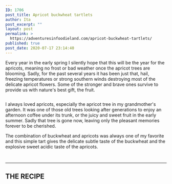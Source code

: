 ```yaml
---
ID: 1706
post_title: Apricot buckwheat tartlets
author: Ita
post_excerpt: ""
layout: post
permalink: >
  https://adventuresinfoodieland.com/apricot-buckwheat-tartlets/
published: true
post_date: 2020-07-17 23:14:40
---
```

<!-- wp:paragraph {"dropCap":true} -->
<p class="has-drop-cap">Every year in the early spring I silently hope that this will be the year for the apricots, meaning no frost or bad weather once the apricot trees are blooming. Sadly, for the past several years it has been just that, hail, freezing temperatures or strong southern winds destroying most of the delicate apricot flowers. Some of the stronger and brave ones survive to provide us with nature's best gift, the fruit.</p>
<!-- /wp:paragraph -->

<!-- wp:image {"id":1760,"sizeSlug":"large"} -->
<figure class="wp-block-image size-large"><img src="https://adventuresinfoodieland.com/wp-content/uploads/2020/07/apricot-buckwheat-tartlets-26-1024x683.jpg" alt="" class="wp-image-1760"/></figure>
<!-- /wp:image -->

<!-- wp:paragraph -->
<p>I always loved apricots, especially the apricot tree in my grandmother's garden. It was one of those old trees looking after generations to enjoy an afternoon coffee under its trunk, or the juicy and sweet fruit in the early summer. Sadly that tree is gone now, leaving only the pleasant memories forever to be cherished.</p>
<!-- /wp:paragraph -->

<!-- wp:paragraph -->
<p>The combination of buckwheat and apricots was always one of my favorite and this simple tart gives the delicate subtle taste of the buckwheat and the explosive sweet acidic taste of the apricots.</p>
<!-- /wp:paragraph -->

<!-- wp:image {"id":1762,"sizeSlug":"large"} -->
<figure class="wp-block-image size-large"><img src="https://adventuresinfoodieland.com/wp-content/uploads/2020/07/apricot-buckwheat-tartlets-49-940x1024.jpg" alt="" class="wp-image-1762"/></figure>
<!-- /wp:image -->



<!-- wp:image {"id":1761,"sizeSlug":"large"} -->
<figure class="wp-block-image size-large"><img src="https://adventuresinfoodieland.com/wp-content/uploads/2020/07/apricot-buckwheat-tartlets-36-Edit-683x1024.jpg" alt="" class="wp-image-1761"/></figure>
<!-- /wp:image -->

<!-- wp:separator -->
<hr class="wp-block-separator"/>
<!-- /wp:separator -->

<!-- wp:heading {"align":"center"} -->
<h2 class="has-text-align-center">THE RECIPE</h2>
<!-- /wp:heading -->

<!-- wp:wpzoom-recipe-card/block-recipe-card {"image":{"id":1763,"url":"https://adventuresinfoodieland.com/wp-content/uploads/2020/07/apricot-buckwheat-tartlets-59-530x530.jpg","sizes":{"medium":{"file":"apricot-buckwheat-tartlets-59-200x300.jpg","width":200,"height":300,"mime_type":"image/jpeg","source_url":"https://adventuresinfoodieland.com/wp-content/uploads/2020/07/apricot-buckwheat-tartlets-59-200x300.jpg"},"large":{"file":"apricot-buckwheat-tartlets-59-683x1024.jpg","width":683,"height":1024,"mime_type":"image/jpeg","source_url":"https://adventuresinfoodieland.com/wp-content/uploads/2020/07/apricot-buckwheat-tartlets-59-683x1024.jpg"},"thumbnail":{"file":"apricot-buckwheat-tartlets-59-150x150.jpg","width":150,"height":150,"mime_type":"image/jpeg","source_url":"https://adventuresinfoodieland.com/wp-content/uploads/2020/07/apricot-buckwheat-tartlets-59-150x150.jpg"},"medium_large":{"file":"apricot-buckwheat-tartlets-59-768x1152.jpg","width":768,"height":1152,"mime_type":"image/jpeg","source_url":"https://adventuresinfoodieland.com/wp-content/uploads/2020/07/apricot-buckwheat-tartlets-59-768x1152.jpg"},"square-portfolio-size":{"file":"apricot-buckwheat-tartlets-59-500x500.jpg","width":500,"height":500,"mime_type":"image/jpeg","source_url":"https://adventuresinfoodieland.com/wp-content/uploads/2020/07/apricot-buckwheat-tartlets-59-500x500.jpg"},"testimonial-size":{"file":"apricot-buckwheat-tartlets-59-200x200.jpg","width":200,"height":200,"mime_type":"image/jpeg","source_url":"https://adventuresinfoodieland.com/wp-content/uploads/2020/07/apricot-buckwheat-tartlets-59-200x200.jpg"},"1536x1536":{"file":"apricot-buckwheat-tartlets-59-1024x1536.jpg","width":1024,"height":1536,"mime_type":"image/jpeg","source_url":"https://adventuresinfoodieland.com/wp-content/uploads/2020/07/apricot-buckwheat-tartlets-59-1024x1536.jpg"},"sparrow-image-1600x530":{"file":"apricot-buckwheat-tartlets-59-1200x1060.jpg","width":1200,"height":1060,"mime_type":"image/jpeg","source_url":"https://adventuresinfoodieland.com/wp-content/uploads/2020/07/apricot-buckwheat-tartlets-59-1200x1060.jpg"},"sparrow-image-1400x480":{"file":"apricot-buckwheat-tartlets-59-1200x960.jpg","width":1200,"height":960,"mime_type":"image/jpeg","source_url":"https://adventuresinfoodieland.com/wp-content/uploads/2020/07/apricot-buckwheat-tartlets-59-1200x960.jpg"},"sparrow-image-700x9999":{"file":"apricot-buckwheat-tartlets-59-700x1050.jpg","width":700,"height":1050,"mime_type":"image/jpeg","source_url":"https://adventuresinfoodieland.com/wp-content/uploads/2020/07/apricot-buckwheat-tartlets-59-700x1050.jpg"},"sparrow-image-680x700":{"file":"apricot-buckwheat-tartlets-59-680x700.jpg","width":680,"height":700,"mime_type":"image/jpeg","source_url":"https://adventuresinfoodieland.com/wp-content/uploads/2020/07/apricot-buckwheat-tartlets-59-680x700.jpg"},"sparrow-image-160x9999":{"file":"apricot-buckwheat-tartlets-59-160x240.jpg","width":160,"height":240,"mime_type":"image/jpeg","source_url":"https://adventuresinfoodieland.com/wp-content/uploads/2020/07/apricot-buckwheat-tartlets-59-160x240.jpg"},"sparrow-image-470x320":{"file":"apricot-buckwheat-tartlets-59-470x320.jpg","width":470,"height":320,"mime_type":"image/jpeg","source_url":"https://adventuresinfoodieland.com/wp-content/uploads/2020/07/apricot-buckwheat-tartlets-59-470x320.jpg"},"sparrow-image-280x280":{"file":"apricot-buckwheat-tartlets-59-280x280.jpg","width":280,"height":280,"mime_type":"image/jpeg","source_url":"https://adventuresinfoodieland.com/wp-content/uploads/2020/07/apricot-buckwheat-tartlets-59-280x280.jpg"},"sparrow-c1-1900x600":{"file":"apricot-buckwheat-tartlets-59-1200x600.jpg","width":1200,"height":600,"mime_type":"image/jpeg","source_url":"https://adventuresinfoodieland.com/wp-content/uploads/2020/07/apricot-buckwheat-tartlets-59-1200x600.jpg"},"sparrow-c2-750x600":{"file":"apricot-buckwheat-tartlets-59-750x600.jpg","width":750,"height":600,"mime_type":"image/jpeg","source_url":"https://adventuresinfoodieland.com/wp-content/uploads/2020/07/apricot-buckwheat-tartlets-59-750x600.jpg"},"sparrow-c3-center-900x530":{"file":"apricot-buckwheat-tartlets-59-900x530.jpg","width":900,"height":530,"mime_type":"image/jpeg","source_url":"https://adventuresinfoodieland.com/wp-content/uploads/2020/07/apricot-buckwheat-tartlets-59-900x530.jpg"},"sparrow-c3-970x1060":{"file":"apricot-buckwheat-tartlets-59-970x1060.jpg","width":970,"height":1060,"mime_type":"image/jpeg","source_url":"https://adventuresinfoodieland.com/wp-content/uploads/2020/07/apricot-buckwheat-tartlets-59-970x1060.jpg"},"sparrow-c4-720x1000":{"file":"apricot-buckwheat-tartlets-59-720x1000.jpg","width":720,"height":1000,"mime_type":"image/jpeg","source_url":"https://adventuresinfoodieland.com/wp-content/uploads/2020/07/apricot-buckwheat-tartlets-59-720x1000.jpg"},"wpzoom-rcb-block-header":{"file":"apricot-buckwheat-tartlets-59-800x530.jpg","width":800,"height":530,"mime_type":"image/jpeg","source_url":"https://adventuresinfoodieland.com/wp-content/uploads/2020/07/apricot-buckwheat-tartlets-59-800x530.jpg"},"wpzoom-rcb-block-header-square":{"file":"apricot-buckwheat-tartlets-59-530x530.jpg","width":530,"height":530,"mime_type":"image/jpeg","source_url":"https://adventuresinfoodieland.com/wp-content/uploads/2020/07/apricot-buckwheat-tartlets-59-530x530.jpg"},"wpzoom-rcb-block-step-image":{"file":"apricot-buckwheat-tartlets-59-750x1125.jpg","width":750,"height":1125,"mime_type":"image/jpeg","source_url":"https://adventuresinfoodieland.com/wp-content/uploads/2020/07/apricot-buckwheat-tartlets-59-750x1125.jpg"},"wpzoom-rcb-structured-data-1_1":{"file":"apricot-buckwheat-tartlets-59-500x500.jpg","width":500,"height":500,"mime_type":"image/jpeg","source_url":"https://adventuresinfoodieland.com/wp-content/uploads/2020/07/apricot-buckwheat-tartlets-59-500x500.jpg"},"wpzoom-rcb-structured-data-4_3":{"file":"apricot-buckwheat-tartlets-59-500x375.jpg","width":500,"height":375,"mime_type":"image/jpeg","source_url":"https://adventuresinfoodieland.com/wp-content/uploads/2020/07/apricot-buckwheat-tartlets-59-500x375.jpg"},"wpzoom-rcb-structured-data-16_9":{"file":"apricot-buckwheat-tartlets-59-480x270.jpg","width":480,"height":270,"mime_type":"image/jpeg","source_url":"https://adventuresinfoodieland.com/wp-content/uploads/2020/07/apricot-buckwheat-tartlets-59-480x270.jpg"},"woocommerce_thumbnail":{"file":"apricot-buckwheat-tartlets-59-300x300.jpg","width":300,"height":300,"uncropped":false,"mime_type":"image/jpeg","source_url":"https://adventuresinfoodieland.com/wp-content/uploads/2020/07/apricot-buckwheat-tartlets-59-300x300.jpg"},"woocommerce_single":{"file":"apricot-buckwheat-tartlets-59-600x900.jpg","width":600,"height":900,"mime_type":"image/jpeg","source_url":"https://adventuresinfoodieland.com/wp-content/uploads/2020/07/apricot-buckwheat-tartlets-59-600x900.jpg"},"woocommerce_gallery_thumbnail":{"file":"apricot-buckwheat-tartlets-59-100x100.jpg","width":100,"height":100,"mime_type":"image/jpeg","source_url":"https://adventuresinfoodieland.com/wp-content/uploads/2020/07/apricot-buckwheat-tartlets-59-100x100.jpg"},"shop_catalog":{"file":"apricot-buckwheat-tartlets-59-300x300.jpg","width":300,"height":300,"mime_type":"image/jpeg","source_url":"https://adventuresinfoodieland.com/wp-content/uploads/2020/07/apricot-buckwheat-tartlets-59-300x300.jpg"},"shop_single":{"file":"apricot-buckwheat-tartlets-59-600x900.jpg","width":600,"height":900,"mime_type":"image/jpeg","source_url":"https://adventuresinfoodieland.com/wp-content/uploads/2020/07/apricot-buckwheat-tartlets-59-600x900.jpg"},"shop_thumbnail":{"file":"apricot-buckwheat-tartlets-59-100x100.jpg","width":100,"height":100,"mime_type":"image/jpeg","source_url":"https://adventuresinfoodieland.com/wp-content/uploads/2020/07/apricot-buckwheat-tartlets-59-100x100.jpg"},"full":{"file":"apricot-buckwheat-tartlets-59.jpg","width":1200,"height":1800,"mime_type":"image/jpeg","source_url":"https://adventuresinfoodieland.com/wp-content/uploads/2020/07/apricot-buckwheat-tartlets-59.jpg"}}},"hasImage":true,"hasInstance":true,"recipeTitle":"Apricot buckwheat tartlets","course":["Dessert"],"difficulty":["Easy"],"keywords":["apricot","buckwheat","dessert","summer","tart","tartlet"],"settings":[{"primary_color":"#FFA921","icon_details_color":"#6d767f","hide_header_image":false,"print_btn":true,"pin_btn":true,"custom_author_name":"Adventures in FoodieLand","displayCourse":true,"displayCuisine":false,"displayDifficulty":true,"displayAuthor":true,"displayServings":true,"displayPrepTime":true,"displayCookingTime":true,"displayTotalTime":false,"displayCalories":false,"headerAlign":"center","ingredientsLayout":"1-column"}],"details":[{"id":"detail-item-5f14ad2aa6dfd","iconSet":"oldicon","icon":"food","label":"Servings","unit":"servings","value":"4"},{"id":"detail-item-5f14ad2aa6e02","iconSet":"oldicon","icon":"clock","label":"Prep time","unit":"minutes","value":"30"},{"id":"detail-item-5f14ad2aa6e04","iconSet":"foodicons","icon":"cooking-food-in-a-hot-casserole","label":"Cooking time","unit":"minutes","value":"40"},{"id":"detail-item-5f14ad2aa6e06","iconSet":"foodicons","icon":"fire-flames","label":"Calories","unit":"kcal","value":"300"},{"id":"detail-item-5f14ad2aa6e09","iconSet":"fa","_prefix":"far","icon":"clock"},{"id":"detail-item-5f14ad2aa6e0a","iconSet":"oldicon","icon":"chef-cooking"},{"id":"detail-item-5f14ad2aa6e0b","iconSet":"oldicon","icon":"food-1"},{"id":"detail-item-5f14ad2aa6e0c","iconSet":"fa","_prefix":"fas","icon":"sort-amount-down"},{"id":"detail-item-5f14ad2aa6e0d","iconSet":"fa","_prefix":"far","icon":"clock","label":"Total time","unit":"minutes","value":"70","jsonValue":"70"}],"className":"is-style-newdesign"} /-->